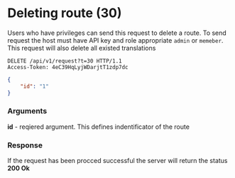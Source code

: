 # Deleting route (30)
Users who have privileges can send this request to delete a route. To send request the host must have API key and role appropriate `admin` or `memeber`. This request will also  delete all existed translations 
````
DELETE /api/v1/request?t=30 HTTP/1.1
Access-Token: 4eC39HqLyjWDarjtT1zdp7dc
````
````json
{
    "id": "1"
}
````
### Arguments
**id** - reqiered argument. This defines indentificator of the route

### Response
If the request has been procced successful the server will return the status **200 Ok**